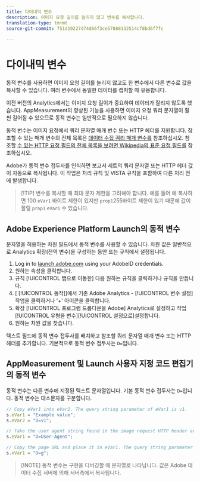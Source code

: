 ```yaml
---
title: 다이내믹 변수
description: 이미지 요청 길이를 늘리지 않고 변수를 복사합니다.
translation-type: tm+mt
source-git-commit: 751d19227d74d66f3ce57888132514cf8bd6f7fc

---
```



# 다이내믹 변수

동적 변수를 사용하면 이미지 요청 길이를 늘리지 않고도 한 변수에서 다른 변수로 값을 복사할 수 있습니다. 여러 변수에서 동일한 데이터를 캡처할 때 유용합니다.

이전 버전의 Analytics에서는 이미지 요청 길이가 중요하여 데이터가 잘리지 않도록 했습니다. AppMeasurement의 향상된 기능을 사용하면 이미지 요청 쿼리 문자열이 훨씬 길어질 수 있으므로 동적 변수는 일반적으로 필요하지 않습니다.

동적 변수는 이미지 요청에서 쿼리 문자열 매개 변수 또는 HTTP 헤더를 지원합니다. 참조할 수 있는 매개 변수의 전체 목록은 [데이터 수집 쿼리 매개 변수를](../../validate/query-parameters.md) 참조하십시오. 참조할 [수 있는 HTTP 요청 필드의 전체 목록을 보려면 Wikipedia의 표준 요청 필드를](https://en.wikipedia.org/wiki/List_of_HTTP_header_fields#Request_fields) 참조하십시오.

Adobe가 동적 변수 접두사를 인식하면 보고서 세트의 쿼리 문자열 또는 HTTP 헤더 값이 자동으로 복사됩니다. 이 작업은 처리 규칙 및 VISTA 규칙을 포함하여 다른 처리 전에 발생합니다.

> [!TIP] 변수를 복사할 때 최대 문자 제한을 고려해야 합니다. 예를 들어 에 복사하면 100 `eVar1` 바이트 제한이 있지만 `prop1`255바이트 제한이 있기 때문에 값이 잘릴 `prop1` `eVar1` 수 있습니다.

## Adobe Experience Platform Launch의 동적 변수

문자열을 허용하는 차원 필드에서 동적 변수를 사용할 수 있습니다. 차원 값은 일반적으로 Analytics 확장(전역 변수)을 구성하는 동안 또는 규칙에서 설정됩니다.

1. Log in to [launch.adobe.com](https://launch.adobe.com) using your AdobeID credentials.
2. 원하는 속성을 클릭합니다.
3. 규칙 [!UICONTROL 탭으로 이동한] 다음 원하는 규칙을 클릭하거나 규칙을 만듭니다.
4. [ [!UICONTROL 동작]]에서 기존 Adobe Analytics - [!UICONTROL 변수 설정] 작업을 클릭하거나 &#39;+&#39; 아이콘을 클릭합니다.
5. 확장 [!UICONTROL 프로그램 드롭다운을 Adobe] Analytics로 설정하고 작업 [!UICONTROL 유형을 변수][!UICONTROL 설정으로]설정합니다.
6. 원하는 차원 값을 찾습니다.

텍스트 필드에 동적 변수 접두사를 배치하고 참조할 쿼리 문자열 매개 변수 또는 HTTP 헤더를 추가합니다. 기본적으로 동적 변수 접두사는 `D=`입니다.

## AppMeasurement 및 Launch 사용자 지정 코드 편집기의 동적 변수

동적 변수는 다른 변수에 지정된 텍스트 문자열입니다. 기본 동적 변수 접두사는 `D=`입니다. 동적 변수는 대소문자를 구분합니다.

```js
// Copy eVar1 into eVar2. The query string parameter of eVar1 is v1.
s.eVar1 = "Example value";
s.eVar2 = "D=v1";

// Take the user agent string found in the image request HTTP header and place it in eVar1.
s.eVar1 = "D=User-Agent";

// Copy the page URL and place it in eVar1. The query string parameter of page URL is g.
s.eVar1 = "D=g";
```

> [!NOTE] 동적 변수는 구현을 디버깅할 때 문자열로 나타납니다. 값은 Adobe 데이터 수집 서버에 의해 서버측에서 복사됩니다.
